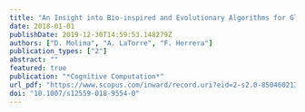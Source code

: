 ```yaml
---
title: "An Insight into Bio-inspired and Evolutionary Algorithms for Global Optimization: Review, Analysis, and Lessons Learnt over a Decade of Competitions"
date: 2018-01-01
publishDate: 2019-12-30T14:59:53.148279Z
authors: ["D. Molina", "A. LaTorre", "F. Herrera"]
publication_types: ["2"]
abstract: ""
featured: true
publication: "*Cognitive Computation*"
url_pdf: "https://www.scopus.com/inward/record.uri?eid=2-s2.0-85046021327&doi=10.1007%2fs12559-018-9554-0&partnerID=40&md5=a92a08181f63023087ac172b32598f32"
doi: "10.1007/s12559-018-9554-0"
---
```


